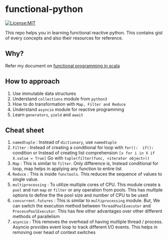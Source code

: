# functional-python
[![License:MIT](https://img.shields.io/packagist/l/doctrine/orm.svg)](https://opensource.org/licenses/MIT)

This repo helps you in learning functional reactive python. This contains gist of every concepts and also their resources for reference.

## Why? 
Refer my document on [functional programming in scala](https://github.com/iamshreeram/scala-starter/blob/master/README.md#1-functional-reactive-programming)

## How to approach
1. Use immutable data structures 
2. Understand `collections` module from `python3`
3. How to do transformation with `Map, Filter and Reduce` 
4. Understand `asyncio` module for reactive programming
5. Learn `generators`, `yield` and `await`

## Cheat sheet
1. `namedtuple` : Instead of `dictionary`, use `namedtuple`
2. `Filter` : Instead of creating a conditional for loop with `for():  if():` condition or
    Instead of creating list comprehension `[x for i in X if X.value = True]` 
    Go with `tuple(filter(func, <iterator object>))`
3. `Map` :  This is similar to `filter`. Only difference is, Instead conditional for loop, 
    map helps in applying any function to entire list 
4. `Reduce` : This is inside `functools`. This reduces the sequence of values to single value.
5. `multiprocessing` : To utilize multiple cores of CPU. This module create a `pool` and 
    run `map` or `filter` or any operation from pools. This has multiple options to define the 
    the pool size and number of CPU to be used
6. `concurrent.futures` : This is similar to `multiprocessing` module. But, We can switch the 
    execution method between `ThreadPoolExecutor` and `ProcessPoolExecutor`. This has few other 
    advantages over other different methods of parallelism
7. `asyncio` : This removes the overhead of having multiple thread / process. Asyncio provides event 
    loop to track different I/O events. This helps in removing over head of context switches